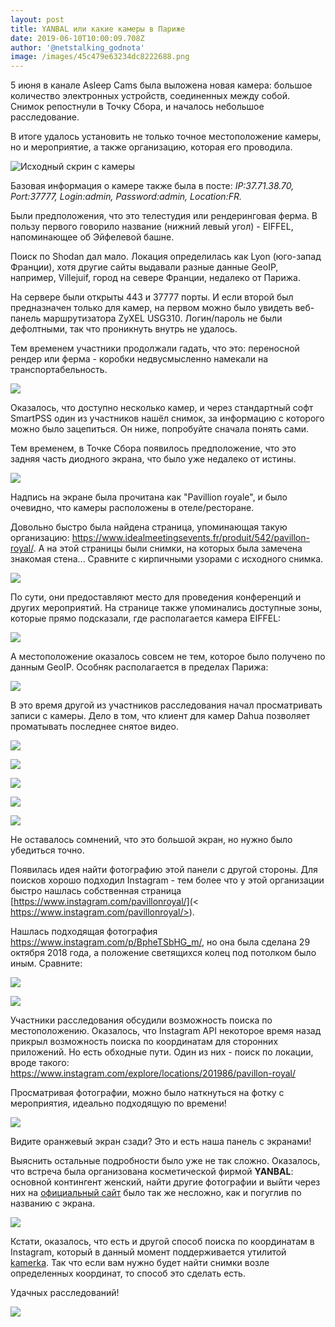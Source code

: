 ```yaml
---
layout: post
title: YANBAL или какие камеры в Париже
date: 2019-06-10T10:00:09.708Z
author: '@netstalking_godnota'
image: /images/45c479e63234dc8222688.png
---
```

5 июня в канале Asleep Cams была выложена новая камера: большое количество электронных устройств, соединенных между собой. Снимок репостнули в Точку Сбора, и началось небольшое расследование.

В итоге удалось установить не только точное местоположение камеры, но и мероприятие, а также организацию, которая его проводила.

![Исходный скрин с камеры](/images/45c479e63234dc8222688.png "Исходный скрин с камеры")

Базовая информация о камере также была в посте: _IP:37.71.38.70, Port:37777, Login:admin, Password:admin, Location:FR._

Были предположения, что это телестудия или рендеринговая ферма. В пользу первого говорило название (нижний левый угол) - EIFFEL, напоминающее об Эйфелевой башне.

Поиск по Shodan дал мало. Локация определилась как Lyon (юго-запад Франции), хотя другие сайты выдавали разные данные GeoIP, например, Villejuif, город на севере Франции, недалеко от Парижа.

На сервере были открыты 443 и 37777 порты. И если второй был предназначен только для камер, на первом можно было увидеть веб-панель маршрутизатора ZyXEL USG310. Логин/пароль не были дефолтными, так что проникнуть внутрь не удалось.

Тем временем участники продолжали  гадать, что это: переносной рендер или ферма - коробки недвусмысленно намекали на транспортабельность.

![](/images/67561846548b1759aea7f.jpg)

Оказалось, что доступно несколько камер, и через стандартный софт SmartPSS один из участников нашёл снимок, за информацию с которого можно было зацепиться. Он ниже, попробуйте сначала понять сами.

Тем временем, в Точке Сбора появилось предположение, что это задняя часть диодного экрана, что было уже недалеко от истины.

![](/images/910cd98438baefa78f2e6.png)

Надпись на экране была прочитана как "Pavillion royale", и было очевидно, что камеры расположены в отеле/ресторане.

Довольно быстро была найдена страница, упоминающая такую организацию: <https://www.idealmeetingsevents.fr/produit/542/pavillon-royal/>. А на этой страницы были снимки, на которых была замечена знакомая стена... Сравните с кирпичными узорами с исходного снимка.

![](/images/637163305d4e3d5caaf23.png)

По сути, они предоставляют место для проведения конференций и других мероприятий. На странице также упоминались доступные зоны, которые прямо подсказали, где располагается камера EIFFEL:

![](/images/85d1676ffa6c2e4d2be98.png)

А местоположение оказалось совсем не тем, которое было получено по данным GeoIP. Особняк располагается в пределах Парижа:

![](/images/6b5c7fd0249d59f7f89e6.png)

В это время другой из участников расследования начал просматривать записи с камеры. Дело в том, что клиент для камер Dahua позволяет проматывать последнее снятое видео.

![](/images/bf504a77ac58e1ee65110.png)

![](/images/c6f95d9935844c69a120e.png)

![](/images/0dc6711d830bb7c58b35a.png)

![](/images/c63190766f0f0731de9aa.png)

![](/images/7fa113288158575c99627.png)

Не оставалось сомнений, что это большой экран, но нужно было убедиться точно.

Появилась идея найти фотографию этой панели с другой стороны. Для поисков хорошо подходил Instagram - тем более что у этой организации быстро нашлась собственная страница [https://www.instagram.com/pavillonroyal/](< https://www.instagram.com/pavillonroyal/>).

Нашлась подходящая фотография <https://www.instagram.com/p/BpheTSbHG_m/>, но она была сделана 29 октября 2018 года, а положение светящихся колец под потолком было иным. Сравните:

![](/images/deb11d509c3d70a21a29c.png)

![](/images/88bb0928559f01f1e0beb.png)

Участники расследования обсудили возможность поиска по местоположению. Оказалось, что Instagram API некоторое время назад прикрыл возможность поиска по координатам для сторонних приложений. Но есть обходные пути. Один из них - поиск по локации, вроде такого: <https://www.instagram.com/explore/locations/201986/pavillon-royal/>

Просматривая фотографии, можно было наткнуться на фотку с мероприятия, идеально подходящую по времени!

![](/images/6f45dd99f5c312ed9e91f.png)

Видите оранжевый экран сзади? Это и есть наша панель с экранами!

Выяснить остальные подробности было уже не так сложно. Оказалось, что встреча была организована косметической фирмой **YANBAL**: основной контингент женский, найти другие фотографии и выйти через них на [официальный сайт](https://www.yanbal.com/) было так же несложно, как и погуглив по названию с экрана.

![](/images/3e1b4eb0bd7c6a17dba54.png)

Кстати, оказалось, что есть и другой способ поиска по координатам в Instagram, который в данный момент поддерживается утилитой [kamerka](https://github.com/woj-ciech/kamerka). Так что если вам нужно будет найти снимки возле определенных координат, то способ это сделать есть.

Удачных расследований!

![](/images/ce9378ee0d7a23b0d6354.png)
